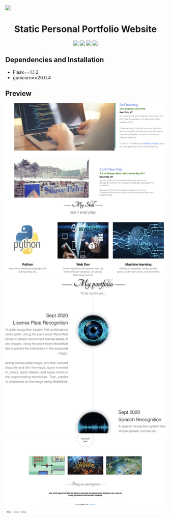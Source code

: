 <img src='./src/static/favicon.ico'>
<h1 align="center"> Static Personal Portfolio Website </h1>
<p align="center">
  <img src='https://img.shields.io/badge/language-python-blue?style'>
  <img src='https://img.shields.io/badge/HTML-239120?style=for-the-badge&logo=html5&logoColor=white' height='35'>
  <img src='https://img.shields.io/badge/Bootstrap-563D7C?style=for-the-badge&logo=bootstrap&logoColor=white' height='35'>
  <img src='https://img.shields.io/badge/CSS-239120?&style=for-the-badge&logo=css3&logoColor=white' height='35'>
</p>

<h2> Dependencies and Installation </h2>
<ul> 
  <li>Flask==1.1.2</li>
  <li>gunicorn==20.0.4</li>
</ul>

<h2> Preview </h2>
<p align="center">
  <img src='./img/img01.png'>
  <img src='./img/img02.png'>
  <img src='./img/img03.png'>
  <img src='./img/img04.png'>
</p>



